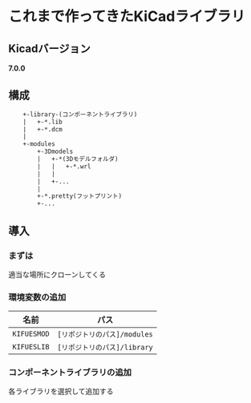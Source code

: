 # これまで作ってきたKiCadライブラリ
## Kicadバージョン
__7.0.0__

## 構成

``` txt
    +-library-(コンポーネントライブラリ)
    |   +-*.lib
    |   +-*.dcm
    |
    +-modules
        +-3Dmodels
        |   +-*(3Dモデルフォルダ)
        |   |   +-*.wrl
        |   |
        |   +-...
        |
        +-*.pretty(フットプリント)
        +-...
```

## 導入
### まずは
適当な場所にクローンしてくる

### 環境変数の追加

| 名前        | パス                         |
| ----------- | ---------------------------- |
| `KIFUESMOD` | `[リポジトリのパス]/modules` |
| `KIFUESLIB` | `[リポジトリのパス]/library` |

### コンポーネントライブラリの追加

各ライブラリを選択して追加する
